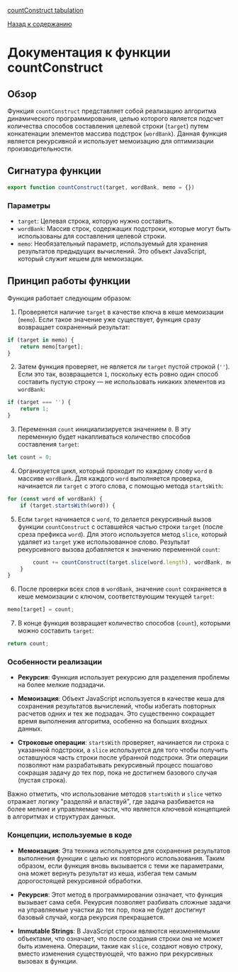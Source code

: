 [countConstruct tabulation](https://www.youtube.com/watch?v=oBt53YbR9Kk&t=16686s)

[Назад к содержанию](../README.md)

# Документация к функции countConstruct

## Обзор

Функция `countConstruct` представляет собой реализацию алгоритма динамического программирования, целью которого является подсчет количества способов составления целевой строки (`target`) путем конкатенации элементов массива подстрок (`wordBank`). Данная функция является рекурсивной и использует мемоизацию для оптимизации производительности.

## Сигнатура функции

```javascript
export function countConstruct(target, wordBank, memo = {})
```

### Параметры

- `target`: Целевая строка, которую нужно составить.
- `wordBank`: Массив строк, содержащих подстроки, которые могут быть использованы для составления целевой строки.
- `memo`: Необязательный параметр, используемый для хранения результатов предыдущих вычислений. Это объект JavaScript, который служит кешем для мемоизации.

## Принцип работы функции

Функция работает следующим образом:

1. Проверяется наличие `target` в качестве ключа в кеше мемоизации (`memo`). Если такое значение уже существует, функция сразу возвращает сохраненный результат:
```javascript
if (target in memo) {
    return memo[target];
}
```

2. Затем функция проверяет, не является ли `target` пустой строкой (`''`). Если это так, возвращается `1`, поскольку есть ровно один способ составить пустую строку — не использовать никаких элементов из `wordBank`:
```javascript
if (target === '') {
    return 1;
}
```

3. Переменная `count` инициализируется значением `0`. В эту переменную будет накапливаться количество способов составления `target`:
```javascript
let count = 0;
```

4. Организуется цикл, который проходит по каждому слову `word` в массиве `wordBank`. Для каждого `word` выполняется проверка, начинается ли `target` с этого слова, с помощью метода `startsWith`:
```javascript
for (const word of wordBank) {
    if (target.startsWith(word)) {
```

5. Если `target` начинается с `word`, то делается рекурсивный вызов функции `countConstruct` с оставшейся частью строки `target` (после среза префикса `word`). Для этого используется метод `slice`, который удаляет из `target` уже использованное слово. Результат рекурсивного вызова добавляется к значению переменной `count`:
```javascript
        count += countConstruct(target.slice(word.length), wordBank, memo);
    }
}
```

6. После проверки всех слов в `wordBank`, значение `count` сохраняется в кеше мемоизации с ключом, соответствующим текущей `target`:
```javascript
memo[target] = count;
```

7. В конце функция возвращает количество способов (`count`), которыми можно составить `target`:
```javascript
return count;
```

### Особенности реализации

- **Рекурсия**: Функция использует рекурсию для разделения проблемы на более мелкие подзадачи.

- **Мемоизация**: Объект JavaScript используется в качестве кеша для сохранения результатов вычислений, чтобы избегать повторных расчетов одних и тех же подзадач. Это существенно сокращает время выполнения алгоритма, особенно на больших входных данных.

- **Строковые операции**: `startsWith` проверяет, начинается ли строка с указанной подстроки, а `slice` используется для того
  чтобы получить оставшуюся часть строки после убранной подстроки. Эти операции позволяют нам разрабатывать рекурсивный процесс пошагово сокращая задачу до тех пор, пока не достигнем базового случая (пустая строка).

Важно отметить, что использование методов `startsWith` и `slice` четко отражает логику "разделяй и властвуй", где задача разбивается на более мелкие и управляемые части, что является ключевой концепцией в алгоритмах и структурах данных.

### Концепции, используемые в коде

- **Мемоизация**: Эта техника используется для сохранения результатов выполнения функции с целью их повторного использования. Таким образом, если функция вновь вызывается с теми же параметрами, она может вернуть результат из кеша, избегая тем самым дорогостоящей рекурсивной обработки.

- **Рекурсия**: Этот метод в программировании означает, что функция вызывает сама себя. Рекурсия позволяет разбивать сложные задачи на управляемые участки до тех пор, пока не будет достигнут базовый случай, когда рекурсия прекращается.

- **Immutable Strings**: В JavaScript строки являются неизменяемыми объектами, что означает, что после создания строки она не может быть изменена. Операции, такие как `slice`, создают новую строку, вместо изменения существующей, что важно при рекурсивных вызовах в функции.
